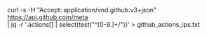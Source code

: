 curl -s -H "Accept: application/vnd.github.v3+json" https://api.github.com/meta \
  | jq -r '.actions[] | select(test("^[0-9.]+/"))' > github_actions_ips.txt
